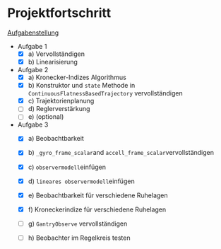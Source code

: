 # Projektfortschritt

[Aufgabenstellung](./.assets/hausuebung.pdf)

- Aufgabe 1
  - [x] a) Vervollständigen
  - [x] b) Linearisierung
- Aufgabe 2 
  - [x] a) Kronecker-Indizes Algorithmus
  - [x] b) Konstruktor und `state` Methode in `ContinuousFlatnessBasedTrajectory` vervollständigen
  - [x] c) Trajektorienplanung
  - [ ] d) Reglerverstärkung
  - [ ] e) (optional)
- Aufgabe 3
  - [x] a) Beobachtbarkeit
  - [x] b) `_gyro_frame_scalar`and `accell_frame_scalar`vervollständigen
  - [x] c) `observermodell`einfügen
  - [x] d) `lineares observermodell`einfügen
  - [x] e) Beobachtbarkeit für verschiedene Ruhelagen
  - [x] f) Kroneckerindize für verschiedene Ruhelagen
  - [ ] g) `GantryObserve` vervollständigen
  - [ ] h) Beobachter im Regelkreis testen

